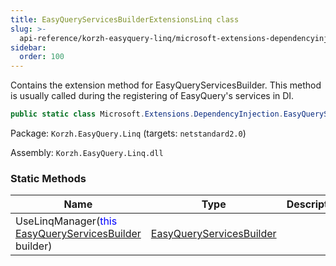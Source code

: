 ```yaml
---
title: EasyQueryServicesBuilderExtensionsLinq class
slug: >-
  api-reference/korzh-easyquery-linq/microsoft-extensions-dependencyinjection-namespace/easyqueryservicesbuilderextensionslinq-class
sidebar:
  order: 100
---
```


Contains the extension method for EasyQueryServicesBuilder.  This method is usually called during the registering of EasyQuery's services in DI.
```csharp
public static class Microsoft.Extensions.DependencyInjection.EasyQueryServicesBuilderExtensionsLinq

```
Package: `Korzh.EasyQuery.Linq` (targets: `netstandard2.0`)

Assembly: `Korzh.EasyQuery.Linq.dll`

### Static Methods

| Name | Type | Description | 
| --- | --- | --- | 
| UseLinqManager(<span style='color: blue'>this</span> [EasyQueryServicesBuilder](///////////////easyquery/docs/api-reference/korzh-easyquery/microsoft-extensions-dependencyinjection-namespace/easyqueryservicesbuilder-class) builder) | [EasyQueryServicesBuilder](///////////////easyquery/docs/api-reference/korzh-easyquery/microsoft-extensions-dependencyinjection-namespace/easyqueryservicesbuilder-class) |  |
